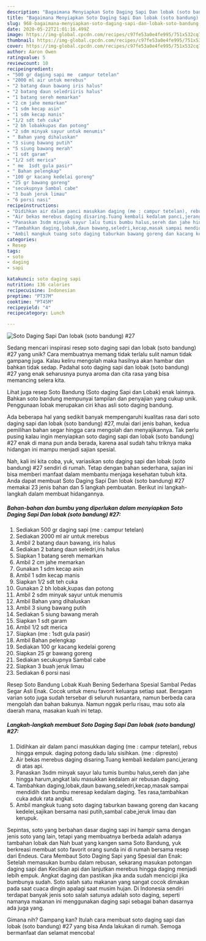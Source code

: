 ```yaml
---
description: "Bagaimana Menyiapkan Soto Daging Sapi Dan lobak (soto bandung) #27 Anti Gagal"
title: "Bagaimana Menyiapkan Soto Daging Sapi Dan lobak (soto bandung) #27 Anti Gagal"
slug: 968-bagaimana-menyiapkan-soto-daging-sapi-dan-lobak-soto-bandung-27-anti-gagal
date: 2020-05-22T21:01:16.499Z
image: https://img-global.cpcdn.com/recipes/c97fe53a0e4fe995/751x532cq70/soto-daging-sapi-dan-lobak-soto-bandung-27-foto-resep-utama.jpg
thumbnail: https://img-global.cpcdn.com/recipes/c97fe53a0e4fe995/751x532cq70/soto-daging-sapi-dan-lobak-soto-bandung-27-foto-resep-utama.jpg
cover: https://img-global.cpcdn.com/recipes/c97fe53a0e4fe995/751x532cq70/soto-daging-sapi-dan-lobak-soto-bandung-27-foto-resep-utama.jpg
author: Aaron Owen
ratingvalue: 5
reviewcount: 10
recipeingredient:
- "500 gr daging sapi me  campur tetelan"
- "2000 ml air untuk merebus"
- "2 batang daun bawang iris halus"
- "2 batang daun seledriiris halus"
- "1 batang sereh memarkan"
- "2 cm jahe memarkan"
- "1 sdm kecap asin"
- "1 sdm kecap manis"
- "1/2 sdt teh cuka"
- "2 bh lobakkupas dan potong"
- "2 sdm minyak sayur untuk menumis"
- " Bahan yang dihaluskan"
- "3 siung bawang putih"
- "5 siung bawang merah"
- "1 sdt garam"
- "1/2 sdt merica"
- " me  1sdt gula pasir"
- " Bahan pelengkap"
- "100 gr kacang kedelai goreng"
- "25 gr bawang goreng"
- "secukupnya Sambal cabe"
- "3 buah jeruk limau"
- "6 porsi nasi"
recipeinstructions:
- "Didihkan air dalam panci masukkan daging (me : campur tetelan), rebus hingga empuk. daging potong dadu lalu sisihkan. (me : dipresto)"
- "Air bekas merebus daging disaring.Tuang kembali kedalam panci,jerang di atas api."
- "Panaskan 3sdm minyak sayur lalu tumis bumbu halus,sereh dan jahe hingga harum,angkat lalu masukkan kedalam air rebusan daging."
- "Tambahkan daging,lobak,daun bawang,seledri,kecap,masak sampai mendidih dan bumbu meresap kedalam daging. Tes rasa,tambahkan cuka aduk rata angkat."
- "Ambil mangkuk tuang soto daging taburkan bawang goreng dan kacang kedelei,sajikan bersama nasi putih,sambal cabe,jeruk limau dan kerupuk."
categories:
- Resep
tags:
- soto
- daging
- sapi

katakunci: soto daging sapi 
nutrition: 136 calories
recipecuisine: Indonesian
preptime: "PT37M"
cooktime: "PT45M"
recipeyield: "4"
recipecategory: Lunch

---
```



![Soto Daging Sapi Dan lobak (soto bandung) #27](https://img-global.cpcdn.com/recipes/c97fe53a0e4fe995/751x532cq70/soto-daging-sapi-dan-lobak-soto-bandung-27-foto-resep-utama.jpg)

Sedang mencari inspirasi resep soto daging sapi dan lobak (soto bandung) #27 yang unik? Cara membuatnya memang tidak terlalu sulit namun tidak gampang juga. Kalau keliru mengolah maka hasilnya akan hambar dan bahkan tidak sedap. Padahal soto daging sapi dan lobak (soto bandung) #27 yang enak seharusnya punya aroma dan cita rasa yang bisa memancing selera kita.

Lihat juga resep Soto Bandung (Soto daging Sapi dan Lobak) enak lainnya. Bahkan soto bandung mempunyai tampilan dan penyajian yang cukup unik. Penggunaan lobak merupakan ciri khas asli soto daging bandung.

Ada beberapa hal yang sedikit banyak mempengaruhi kualitas rasa dari soto daging sapi dan lobak (soto bandung) #27, mulai dari jenis bahan, kedua pemilihan bahan segar hingga cara mengolah dan menyajikannya. Tak perlu pusing kalau ingin menyiapkan soto daging sapi dan lobak (soto bandung) #27 enak di mana pun anda berada, karena asal sudah tahu triknya maka hidangan ini mampu menjadi sajian spesial.


Nah, kali ini kita coba, yuk, variasikan soto daging sapi dan lobak (soto bandung) #27 sendiri di rumah. Tetap dengan bahan sederhana, sajian ini bisa memberi manfaat dalam membantu menjaga kesehatan tubuh kita. Anda dapat membuat Soto Daging Sapi Dan lobak (soto bandung) #27 memakai 23 jenis bahan dan 5 langkah pembuatan. Berikut ini langkah-langkah dalam membuat hidangannya.

<!--inarticleads1-->

##### Bahan-bahan dan bumbu yang diperlukan dalam menyiapkan Soto Daging Sapi Dan lobak (soto bandung) #27:

1. Sediakan 500 gr daging sapi (me : campur tetelan)
1. Sediakan 2000 ml air untuk merebus
1. Ambil 2 batang daun bawang, iris halus
1. Sediakan 2 batang daun seledri,iris halus
1. Siapkan 1 batang sereh memarkan
1. Ambil 2 cm jahe memarkan
1. Gunakan 1 sdm kecap asin
1. Ambil 1 sdm kecap manis
1. Siapkan 1/2 sdt teh cuka
1. Gunakan 2 bh lobak,kupas dan potong
1. Ambil 2 sdm minyak sayur untuk menumis
1. Ambil  Bahan yang dihaluskan
1. Ambil 3 siung bawang putih
1. Sediakan 5 siung bawang merah
1. Siapkan 1 sdt garam
1. Ambil 1/2 sdt merica
1. Siapkan  (me : 1sdt gula pasir)
1. Ambil  Bahan pelengkap
1. Sediakan 100 gr kacang kedelai goreng
1. Siapkan 25 gr bawang goreng
1. Sediakan secukupnya Sambal cabe
1. Siapkan 3 buah jeruk limau
1. Sediakan 6 porsi nasi


Resep Soto Bandung Lobak Kuah Bening Sederhana Spesial Sambal Pedas Segar Asli Enak. Cocok untuk menu favorit keluarga setiap saat. Beragam varian soto juga sudah tersebar di seluruh nusantara, namun berbeda cara mengolah dan bahan bakunya. Namun nggak perlu risau, mau soto ala daerah mana, masakan kuah ini tetap. 

<!--inarticleads2-->

##### Langkah-langkah membuat Soto Daging Sapi Dan lobak (soto bandung) #27:

1. Didihkan air dalam panci masukkan daging (me : campur tetelan), rebus hingga empuk. daging potong dadu lalu sisihkan. (me : dipresto)
1. Air bekas merebus daging disaring.Tuang kembali kedalam panci,jerang di atas api.
1. Panaskan 3sdm minyak sayur lalu tumis bumbu halus,sereh dan jahe hingga harum,angkat lalu masukkan kedalam air rebusan daging.
1. Tambahkan daging,lobak,daun bawang,seledri,kecap,masak sampai mendidih dan bumbu meresap kedalam daging. Tes rasa,tambahkan cuka aduk rata angkat.
1. Ambil mangkuk tuang soto daging taburkan bawang goreng dan kacang kedelei,sajikan bersama nasi putih,sambal cabe,jeruk limau dan kerupuk.


Sepintas, soto yang berbahan dasar daging sapi ini hampir sama dengan jenis soto yang lain, tetapi yang membuatnya berbeda adalah adanya tambahan lobak dan Nah buat yang kangen sama Soto Bandung, yuk berkreasi membuat soto favorit orang sunda ini di rumah bersama resep dari Endeus. Cara Membaut Soto Daging Sapi yang Spesial dan Enak: Setelah memasukan bumbu dalam rebusan, sekarang masukan potongan daging sapi dan Kecilkan api dan lanjutkan merebus hingga daging menjadi lebih empuk. Angkat daging dan pastikan jika anda sudah mencicipi jika bumbunya sudah. Soto salah satu makanan yang sangat cocok dimakan pada saat cuaca dingin apalagi saat musim hujan. Di Indonesia sendiri terdapat banyak jenis soto salah satunya adalah soto daging, seperti namanya makanan ini menggunakan daging sapi sebagai bahan dasarnya ada juga yang. 

Gimana nih? Gampang kan? Itulah cara membuat soto daging sapi dan lobak (soto bandung) #27 yang bisa Anda lakukan di rumah. Semoga bermanfaat dan selamat mencoba!
